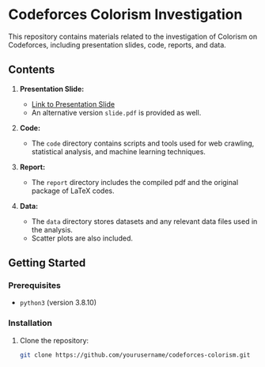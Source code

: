 # Codeforces Colorism Investigation

This repository contains materials related to the investigation of Colorism on Codeforces, including presentation slides, code, reports, and data.

## Contents

1. **Presentation Slide:**
   - [Link to Presentation Slide](https://docs.google.com/presentation/d/12GcECP8PnHb0ml2ld1aM-wFvWgCMJmIHxhRSVe2Ge3A/edit?usp=sharing)
   - An alternative version `slide.pdf` is provided as well.

2. **Code:**
   - The `code` directory contains scripts and tools used for web crawling, statistical analysis, and machine learning techniques.

3. **Report:**
   - The `report` directory includes the compiled pdf and the original package of LaTeX codes.

4. **Data:**
   - The `data` directory stores datasets and any relevant data files used in the analysis.
   - Scatter plots are also included.

## Getting Started

### Prerequisites

- `python3` (version 3.8.10)


### Installation

1. Clone the repository:

   ```bash
   git clone https://github.com/yourusername/codeforces-colorism.git

